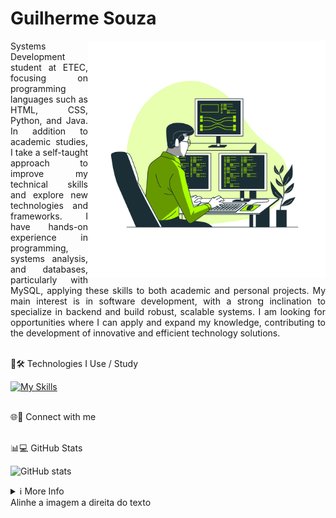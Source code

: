 <h1>  
    <span>Guilherme Souza</span>  
</h1>  <img align="right" alt="Developer vector created by storyset - www.freepik.com" height="380" src="3657405.png">  <p align="justify">  
    Systems Development student at ETEC, focusing on programming languages such as HTML, CSS, Python, and Java.  
    In addition to academic studies, I take a self-taught approach to improve my technical skills and explore new technologies and frameworks.  
    I have hands-on experience in programming, systems analysis, and databases, particularly with MySQL, applying these skills to both academic and personal projects.  
    My main interest is in software development, with a strong inclination to specialize in backend and build robust, scalable systems.  
    I am looking for opportunities where I can apply and expand my knowledge, contributing to the development of innovative and efficient technology solutions.  
</p>  <br>  🚀🛠️ Technologies I Use / Study

<p align="left">  
  <a href="https://skillicons.dev">  
    <img src="https://skillicons.dev/icons?i=java,python,c,cpp,mysql,html,css" alt="My Skills" />  
  </a>  
</p>  <br>  🌐🔗 Connect with me



<br>  📊💻 GitHub Stats

<p align="left">  
  <img src="https://github-readme-stats.vercel.app/api?username=souzzdev&theme=dark&show_icons=true&include_all_commits=false&count_private=true&hide_title=true&line_height=25&hide=issues&border_radius=3&border_color=36123c" alt="GitHub stats" />  
</p>  <details align="left">  
  <summary>ℹ️ More Info</summary>   🛡️ Badges by <a href="https://shields.io/">shields.io</a><br>

📈 GitHub Stats by <a href="https://github.com/anuraghazra/github-readme-stats">anuraghazra</a><br>

🧑‍💻 Developer vector created by <a href="https://www.freepik.com/vectors/developer">storyset - www.freepik.com</a> (edited by author)


</details>  Alinhe a imagem a direita do texto

